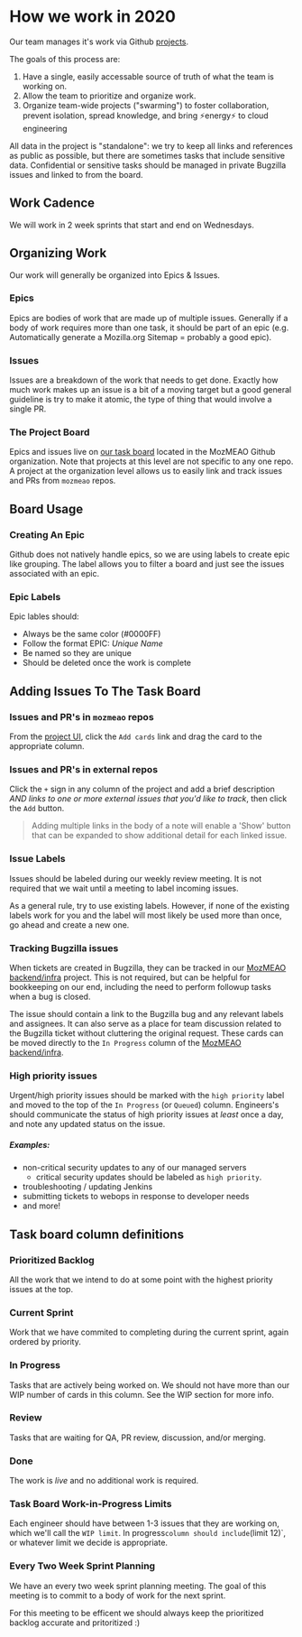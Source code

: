 # How we work in 2020

Our team manages it's work via Github [projects](https://github.com/orgs/mozmeao/projects/2). 

The goals of this process are:

1. Have a single, easily accessable source of truth of what the team is working on.
2. Allow the team to prioritize and organize work.
3. Organize team-wide projects ("swarming") to foster collaboration, prevent isolation, spread knowledge, and bring ⚡️energy⚡️ to cloud engineering

All data in the project is "standalone": we try to keep all links and references as public as possible, but there are sometimes tasks that include sensitive data. Confidential or sensitive tasks should be managed in private Bugzilla issues and linked to from the board.

## Work Cadence

We will work in 2 week sprints that start and end on Wednesdays. 


## Organizing Work

Our work will generally be organized into Epics & Issues. 

### Epics

Epics are bodies of work that are made up of multiple issues. Generally if a body of work requires more than one task, it should be part of an epic (e.g. Automatically generate a Mozilla.org Sitemap = probably a good epic).

### Issues

Issues are a breakdown of the work that needs to get done. Exactly how much work makes up an issue is a bit of a moving target but a good general guideline is try to make it atomic, the type of thing that would involve a single PR.

### The Project Board

Epics and issues live on [our task board](https://github.com/orgs/mozmeao/projects/2) located in the MozMEAO Github organization. Note that projects at this level are not specific to any one repo. A project at the organization level allows us to easily link and track issues and PRs from `mozmeao` repos. 

## Board Usage

### Creating An Epic

Github does not natively handle epics, so we are using labels to create epic like grouping. The label allows you to filter a board and just see the issues associated with an epic.


### Epic Labels

Epic lables should:
- Always be the same color (#0000FF)
- Follow the format EPIC: _Unique Name_
- Be named so they are unique
- Should be deleted once the work is complete




## Adding Issues To The Task Board

### Issues and PR's in `mozmeao` repos <a name="addingissues"></a>

From the [project UI](https://github.com/orgs/mozmeao/projects/2), click the `Add cards` link and drag the card to the appropriate column.

### Issues and PR's in external repos

Click the `+` sign in any column of the project and add a brief description *AND links to one or more external issues that you'd like to track*, then click the `Add` button. 

> Adding multiple links in the body of a note will enable a 'Show' button that can be expanded to show additional detail for each linked issue.

### Issue Labels

Issues should be labeled during our weekly review meeting. It is not required that we wait until a meeting to label incoming issues.

As a general rule, try to use existing labels. However, if none of the existing labels work for you and the label will most likely be used more than once, go ahead and create a new one.


### Tracking Bugzilla issues

When tickets are created in Bugzilla, they can be tracked in our [MozMEAO backend/infra](https://github.com/orgs/mozmeao/projects/2) project. This is not required, but can be helpful for bookkeeping on our end, including the need to perform followup tasks when a bug is closed.

The issue should contain a link to the Bugzilla bug and any relevant labels and assignees. It can also serve as a place for team discussion related to the Bugzilla ticket without cluttering the original request. These cards can be moved directly to the `In Progress` column of the [MozMEAO backend/infra](https://github.com/orgs/mozmeao/projects/2).

### High priority issues

Urgent/high priority issues should be marked with the `high priority` label and moved to the top of the `In Progress` (or `Queued`) column. Engineers's should communicate the status of high priority issues at _least_ once a day, and note any updated status on the issue.


##### Examples:

- non-critical security updates to any of our managed servers
    - critical security updates should be labeled as `high priority`.
- troubleshooting / updating Jenkins
- submitting tickets to webops in response to developer needs
- and more!


## Task board column definitions

### Prioritized Backlog

All the work that we intend to do at some point with the highest priority issues at the top.

### Current Sprint

Work that we have commited to completing during the current sprint, again ordered by priority.

### In Progress

Tasks that are actively being worked on. We should not have more than our WIP number of cards in this column. See the WIP section for more info.

### Review

Tasks that are waiting for QA, PR review, discussion, and/or merging. 

### Done

The work is _live_ and no additional work is required. 

### Task Board Work-in-Progress Limits

Each engineer should have between 1-3 issues that they are working on, which we'll call the `WIP limit`. In progress` column should include `(limit 12)`, or whatever limit we decide is appropriate.


### Every Two Week Sprint Planning

We have an every two week sprint planning meeting. The goal of this meeting is to commit to a body of work for the next sprint.

For this meeting to be efficent we should always keep the prioritized backlog accurate and pritoritized :)


